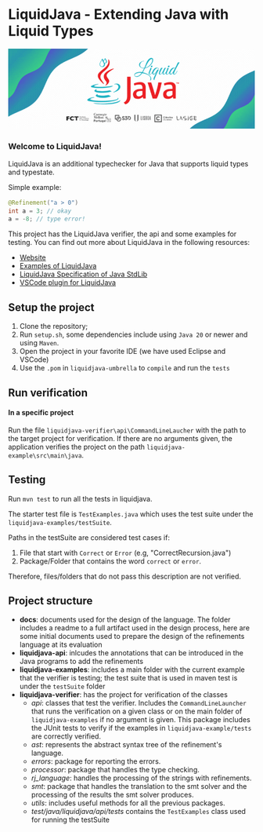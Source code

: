 # LiquidJava - Extending Java with Liquid Types

![LiquidJava Banner](docs/design/figs/banner.gif)


### Welcome to LiquidJava!

LiquidJava is an additional typechecker for Java that supports liquid types and typestate.

Simple example:


```java
@Refinement("a > 0")
int a = 3; // okay
a = -8; // type error!
```

This project has the LiquidJava verifier, the api and some examples for testing.
You can find out more about LiquidJava in the following resources:

* [Website](https://catarinagamboa.github.io/liquidjava.html)
* [Examples of LiquidJava](https://github.com/CatarinaGamboa/liquidjava-examples)
* [LiquidJava Specification of Java StdLib](https://github.com/CatarinaGamboa/liquid-java-external-libs)
* [VSCode plugin for LiquidJava](https://github.com/CatarinaGamboa/vscode-liquidjava)
<!-- * [Formalization of LiquidJava](https://github.com/CatarinaGamboa/liquidjava-formalization) - not opensource yet -->


## Setup the project
1. Clone the repository;
2. Run `setup.sh`, some dependencies include using `Java 20` or newer and using `Maven`.
3. Open the project in your favorite IDE (we have used Eclipse and VSCode)
4. Use the `.pom` in `liquidjava-umbrella` to `compile` and run the `tests`

## Run verification
#### In a specific project
Run the file `liquidjava-verifier\api\CommandLineLaucher` with the path to the target project for verification.
If there are no arguments given, the application verifies the project on the path `liquidjava-example\src\main\java`.


## Testing
Run `mvn test` to run all the tests in liquidjava.

The starter test file is `TestExamples.java` which uses the test suite under the `liquidjava-examples/testSuite`. 

Paths in the testSuite are considered test cases if:
1. File that start with `Correct` or `Error` (e.g, "CorrectRecursion.java")
2. Package/Folder that contains the word `correct` or `error`.

Therefore, files/folders that do not pass this description are not verified.

## Project structure
- **docs**: documents used for the design of the language. The folder includes a readme to a full artifact used in the design process, here are some initial documents used to prepare the design of the refinements language at its evaluation
- **liquidjava-api**: inlcudes the annotations that can be introduced in the Java programs to add the refinements
- **liquidjava-examples**: includes a main folder with the current example that the verifier is testing; the test suite that is used in maven test is under the `testSuite` folder
- **liquidjava-verifier**: has the project for verification of the classes
    - *api*: classes that test the verifier. Includes the `CommandLineLauncher` that runs the verification on a given class or on the main folder of `liquidjava-examples` if no argument is given. This package includes the JUnit tests to verify if the examples in `liquidjava-example/tests` are correctly verified.
    - *ast*: represents the abstract syntax tree of the refinement's language.
    - *errors*: package for reporting the errors.
    - *processor*: package that handles the type checking.
    - *rj_language*: handles the processing of the strings with refinements.
    - *smt*: package that handles the translation to the smt solver and the processing of the results the smt solver produces.
    - *utils*: includes useful methods for all the previous packages.
    - *test/java/liquidjava/api/tests* contains the `TestExamples` class used for running the testSuite


